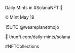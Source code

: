 Daily Mints in #SolanaNFT 🚀

⏰ Mint May 19

15UTC @weareplanetmojo

🔗 thunft.com/daily-mints/solana

#NFTCollections